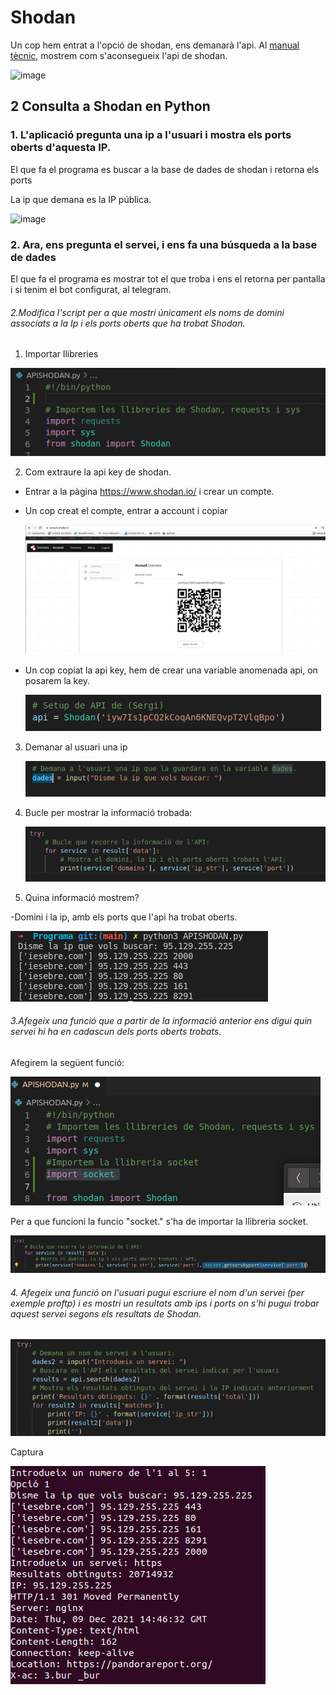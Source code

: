 # Shodan


Un cop hem entrat a l'opció de shodan, ens demanarà l'api. Al [manual tècnic](https://github.com/2ASIX-2021-22/ProjecteJSD/wiki/07.-Shodan), mostrem com s'aconsegueix l'api de shodan.

![image](https://user-images.githubusercontent.com/80519737/168890367-c2372262-65f0-4f35-b7c2-6b9d0e3e3c2c.png)



## 2  Consulta a Shodan en Python


### 1. L'aplicació pregunta una ip a l'usuari i mostra els ports oberts d'aquesta IP. 
El que fa el programa es buscar a la base de dades de shodan i retorna els ports 

La ip que demana es la IP pública.

![image](https://user-images.githubusercontent.com/80519737/169052421-efc4c5e7-2c3a-412c-969f-9c3d6c38d641.png)

### 2. Ara, ens pregunta el servei, i ens fa una búsqueda a la base de dades
El que fa el programa es mostrar tot el que troba i ens el retorna per pantalla i si tenim el bot configurat, al telegram. 


###### 2.Modifica l'script per a que mostri únicament els noms de domini associats a la Ip i els ports oberts que ha trobat Shodan.
1. Importar llibreries

![llibreriesShodan](/Imatges/shodan/llibreriesShodan.png)

2. Com extraure la api key de shodan.
  - Entrar a la pàgina https://www.shodan.io/ i crear un compte.
  - Un cop creat el compte, entrar a account i copiar
  
    ![acountshodan](/Imatges/shodan/acountshodan.png)
  
  - Un cop copiat la api key, hem de crear una variable anomenada api, on posarem la key. 
  
    ![apikey](/Imatges/shodan/apikey.png)
  
  
3. Demanar al usuari una ip
  
    ![ipUsuari](/Imatges/shodan/ipUsuari.png)
  
4. Bucle per mostrar la informació trobada:

  
    ![bucleShodan](/Imatges/shodan/bucleShodan.png)
  

6. Quina informació mostrem?
  
  -Domini i la ip, amb els ports que l'api ha trobat oberts.
 
   ![informacioIp](/Imatges/shodan/informacioIp.png)
   

  
###### 3.Afegeix una funció que a partir de la informació anterior ens digui quin servei hi ha en cadascun dels ports oberts trobats.
   Afegirem la següent funció:
   
   ![ImportSocket](/Imatges/shodan/ImportSocket.png)
   
   Per a que funcioni la funcio "socket." s'ha de importar la llibreria socket.
   
   ![funcioSocket](/Imatges/shodan/funcioSocket.png)
   
###### 4. Afegeix una funció on l'usuari pugui escriure el nom d'un servei (per exemple proftp) i es mostri un resultats amb ips i ports on s'hi pugui trobar aquest servei segons els resultats de Shodan.

   ![codi](/Imatges/shodan/ex4codi.png)
   
   Captura  
   
   ![funcioSocket](/Imatges/shodan/ex4.png)
   
   
